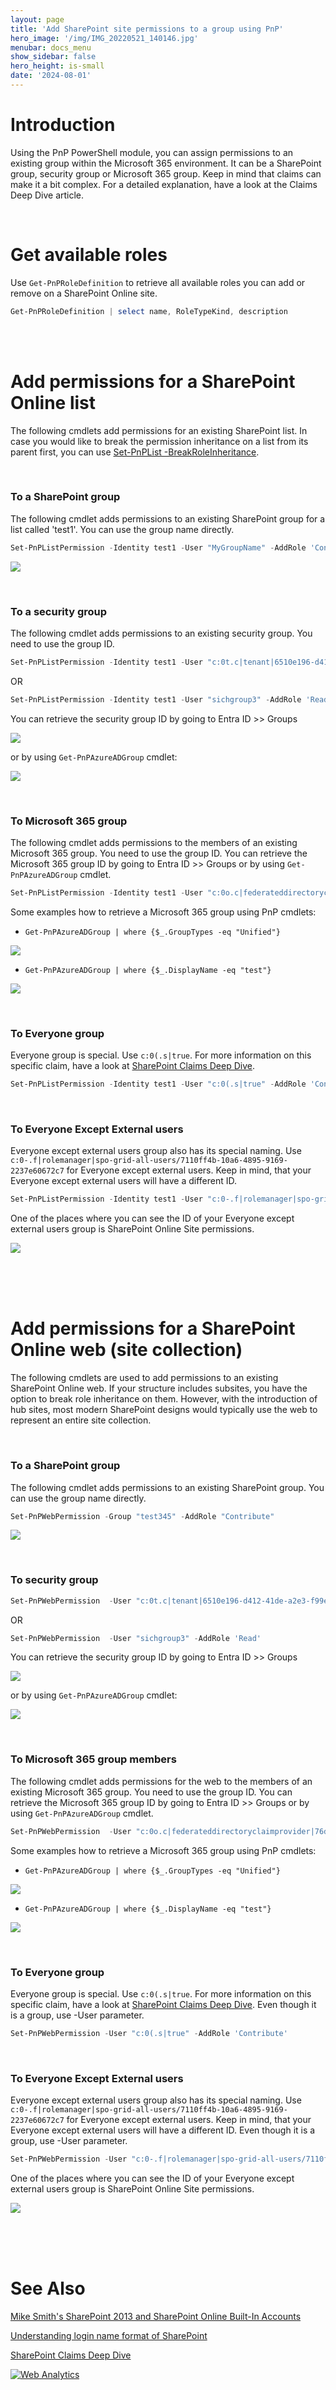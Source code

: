```yaml
---
layout: page
title: 'Add SharePoint site permissions to a group using PnP'
hero_image: '/img/IMG_20220521_140146.jpg'
menubar: docs_menu
show_sidebar: false
hero_height: is-small
date: '2024-08-01'
---
```



# Introduction
Using the PnP PowerShell module, you can assign permissions to an existing group within the Microsoft 365 environment. It can be a SharePoint group, security group or Microsoft 365 group. Keep in mind that claims can make it a bit complex. For a detailed explanation, have a look at the Claims Deep Dive article.

<br/>

# Get available roles

Use `Get-PnPRoleDefinition` to retrieve all available roles you can add or remove on a SharePoint Online site.

```powershell
Get-PnPRoleDefinition | select name, RoleTypeKind, description
```

<br/><br/>

# Add permissions for a SharePoint Online list

The following cmdlets add permissions for an existing SharePoint list. In case you would like to break the permission inheritance on a list from its parent first, you can use [Set-PnPList -BreakRoleInheritance](Set-PnPList.md#-breakroleinheritance).

<br/>

### To a SharePoint group
The following cmdlet adds permissions to an existing SharePoint group for a list called 'test1'. You can use the group name directly. 

```powershell
Set-PnPListPermission -Identity test1 -User "MyGroupName" -AddRole 'Contribute'
```


<img src="/articles/images/addpermtogroup6.png"><br/>

<br/>

### To a security group
The following cmdlet adds permissions to an existing security group. You need to use the group ID.

```powershell
Set-PnPListPermission -Identity test1 -User "c:0t.c|tenant|6510e196-d412-41de-a2e3-f99e8c0ffb4a" -AddRole 'Contribute'
```
OR
```powershell
Set-PnPListPermission -Identity test1 -User "sichgroup3" -AddRole 'Read'
```

You can retrieve the security group ID by going to Entra ID >> Groups 

<img src="/articles/images/addpermtogroup.png"><br/>

or by using `Get-PnPAzureADGroup` cmdlet:

<img src="/articles/images/addpermtogroup2.png"><br/>

<br/>

### To Microsoft 365 group
The following cmdlet adds permissions to the members of an existing Microsoft 365 group. You need to use the group ID. You can retrieve the Microsoft 365 group ID by going to Entra ID >> Groups  or by using `Get-PnPAzureADGroup` cmdlet.

```powershell
Set-PnPListPermission -Identity test1 -User "c:0o.c|federateddirectoryclaimprovider|2b7a7a59-7c52-4e42-a8f9-0675fe1ab62a" -AddRole 'Contribute'
```

Some examples how to retrieve a Microsoft 365 group using PnP cmdlets:

* ```Get-PnPAzureADGroup | where {$_.GroupTypes -eq "Unified"}```

<img src="/articles/images/addpermtogroup3.png"><br/>


* ```Get-PnPAzureADGroup | where {$_.DisplayName -eq "test"}```

<img src="/articles/images/addpermtogroup4.png"><br/>



<br/>

### To Everyone group

Everyone group is special. Use `c:0(.s|true`.  For more information on this specific claim, have a look at [SharePoint Claims Deep Dive](https://powershellscripts.github.io/articles/en/SharePointOnline/spoclaims).

```powershell
Set-PnPListPermission -Identity test1 -User "c:0(.s|true" -AddRole 'Contribute'
```

<br/>

### To Everyone Except External users

Everyone except external users group also has its special naming. Use `c:0-.f|rolemanager|spo-grid-all-users/7110ff4b-10a6-4895-9169-2237e60672c7` for Everyone except external users. Keep in mind, that your Everyone except external users will have a different ID.

```powershell
Set-PnPListPermission -Identity test1 -User "c:0-.f|rolemanager|spo-grid-all-users/7110ff4b-10a6-4895-9169-2237e60672c7" -AddRole 'Contribute'
```

One of the places where you can see the ID of your Everyone except external users group is SharePoint Online Site permissions.

 <img src="/articles/images/addpermtogroup5.png"><br/>
 
<br/><br/><br/>


# Add permissions for a SharePoint Online web (site collection)

The following cmdlets are used to add permissions to an existing SharePoint Online web. If your structure includes subsites, you have the option to break role inheritance on them. However, with the introduction of hub sites, most modern SharePoint designs would typically use the web to represent an entire site collection.

<br/>

### To a SharePoint group
The following cmdlet adds permissions to an existing SharePoint group. You can use the group name directly.

```powershell
Set-PnPWebPermission -Group "test345" -AddRole "Contribute"
```

<img src="/articles/images/addpermtogroup6.png"><br/>

<br/>

### To security group

```powershell
Set-PnPWebPermission  -User "c:0t.c|tenant|6510e196-d412-41de-a2e3-f99e8c0ffb4a" -AddRole 'Contribute'
```
OR
```powershell
Set-PnPWebPermission  -User "sichgroup3" -AddRole 'Read'
```

You can retrieve the security group ID by going to Entra ID >> Groups 

<img src="/articles/images/addpermtogroup.png"><br/>

or by using `Get-PnPAzureADGroup` cmdlet:

<img src="/articles/images/addpermtogroup2.png"><br/>



<br/>

### To Microsoft 365 group members
The following cmdlet adds permissions for the web to the members of an existing Microsoft 365 group. You need to use the group ID. You can retrieve the Microsoft 365 group ID by going to Entra ID >> Groups  or by using `Get-PnPAzureADGroup` cmdlet.


```powershell
Set-PnPWebPermission  -User "c:0o.c|federateddirectoryclaimprovider|76d0f375-335e-40d7-af94-de2116a0990a" -AddRole 'Contribute'
```


Some examples how to retrieve a Microsoft 365 group using PnP cmdlets:

* ```Get-PnPAzureADGroup | where {$_.GroupTypes -eq "Unified"}```

<img src="/articles/images/addpermtogroup3.png"><br/>


* ```Get-PnPAzureADGroup | where {$_.DisplayName -eq "test"}```

<img src="/articles/images/addpermtogroup4.png"><br/>



<br/>

### To Everyone group

Everyone group is special. Use `c:0(.s|true`.  For more information on this specific claim, have a look at [SharePoint Claims Deep Dive](https://powershellscripts.github.io/articles/en/SharePointOnline/spoclaims).
Even though it is a group, use -User parameter.


```powershell
Set-PnPWebPermission -User "c:0(.s|true" -AddRole 'Contribute'
```

<br/>

### To Everyone Except External users

Everyone except external users group also has its special naming. Use `c:0-.f|rolemanager|spo-grid-all-users/7110ff4b-10a6-4895-9169-2237e60672c7` for Everyone except external users. Keep in mind, that your Everyone except external users will have a different ID.
Even though it is a group, use -User parameter.

```powershell
Set-PnPWebPermission -User "c:0-.f|rolemanager|spo-grid-all-users/7110ff4b-10a6-4895-9169-2237e60672c7" -AddRole 'Contribute'
```

One of the places where you can see the ID of your Everyone except external users group is SharePoint Online Site permissions.

 <img src="/articles/images/addpermtogroup5.png"><br/>

<br/><br/><br/>



# See Also

[Mike Smith's SharePoint 2013 and SharePoint Online Built-In Accounts ](https://techtrainingnotes.blogspot.com/2016/03/sharepoint-2013-and-sharepoint-online.html)

[Understanding login name format of SharePoint](https://learn.microsoft.com/en-us/answers/questions/349797/understanding-login-name-format-of-sharepoint)

[SharePoint Claims Deep Dive](https://powershellscripts.github.io/articles/en/SharePointOnline/spoclaims)



<!-- Default Statcounter code for addPermgroup
https://powershellscripts.github.io/articles/en/SharePointOnline/addpermgroup
-->
<script type="text/javascript">
var sc_project=13024137; 
var sc_invisible=1; 
var sc_security="44c55848"; 
</script>
<script type="text/javascript"
src="https://www.statcounter.com/counter/counter.js"
async></script>
<noscript><div class="statcounter"><a title="Web Analytics"
href="https://statcounter.com/" target="_blank"><img
class="statcounter"
src="https://c.statcounter.com/13024137/0/44c55848/1/"
alt="Web Analytics"
referrerPolicy="no-referrer-when-downgrade"></a></div></noscript>
<!-- End of Statcounter Code -->
